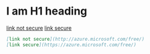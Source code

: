 # I am H1 heading
[link not secure](http://azure.microsoft.com/free/)
[link secure](https://azure.microsoft.com/free/)

```markdown
[link not secure](http://azure.microsoft.com/free/)
[link secure](https://azure.microsoft.com/free/)
```